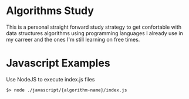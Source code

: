 # Algorithms Study
This is a personal straight forward study strategy to get confortable with data structures algorithms using programming languages I already use in my carreer and the ones I'm still learning on free times.

# Javascript Examples
Use NodeJS to execute index.js files

```
$> node ./javascript/{algorithm-name}/index.js
```